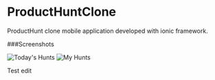 # ProductHuntClone
ProductHunt clone mobile application developed with ionic framework.

###Screenshots

![Today's Hunts](http://i.imgur.com/QYkVvu5.png)
![My Hunts](http://i.imgur.com/74z9q6a.png)

Test edit